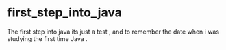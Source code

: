 # first_step_into_java
The first step into java its just a test , and to remember the date when i was studying the first time Java .

